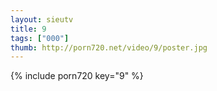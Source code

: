 ```yaml
--- 
layout: sieutv
title: 9
tags: ["000"]
thumb: http://porn720.net/video/9/poster.jpg
---
```

{% include porn720 key="9" %} 
